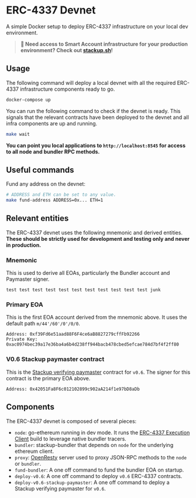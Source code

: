 # ERC-4337 Devnet

A simple Docker setup to deploy ERC-4337 infrastructure on your local dev environment.

> **🚀 Need access to Smart Account infrastructure for your production environment? Check out [stackup.sh](https://www.stackup.sh/)!**

## Usage

The following command will deploy a local devnet with all the required ERC-4337 infrastructure components ready to go.

```bash
docker-compose up
```

You can run the following command to check if the devnet is ready. This signals that the relevant contracts have been deployed to the devnet and all infra components are up and running.

```bash
make wait
```

**You can point you local applications to `http://localhost:8545` for access to all node and bundler RPC methods.**

## Useful commands

Fund any address on the devnet:

```bash
# ADDRESS and ETH can be set to any value.
make fund-address ADDRESS=0x... ETH=1
```

## Relevant entities

The ERC-4337 devnet uses the following mnemonic and derived entities. **These should be strictly used for development and testing only and never in production.**

### Mnemonic

This is used to derive all EOAs, particularly the Bundler account and Paymaster signer.

```
test test test test test test test test test test test junk
```

### Primary EOA

This is the first EOA account derived from the mnemonic above. It uses the default path `m/44'/60'/0'/0/0`.

```
Address: 0xf39Fd6e51aad88F6F4ce6aB8827279cffFb92266
Private Key: 0xac0974bec39a17e36ba4a6b4d238ff944bacb478cbed5efcae784d7bf4f2ff80
```

### V0.6 Stackup paymaster contract

This is the [Stackup verifying paymaster](https://github.com/stackup-wallet/contracts) contract for `v0.6`. The signer for this contract is the primary EOA above.

```
Address: 0x42051Fa8F6c012102899c902aA214f1e97bD8aDb
```

## Components

The ERC-4337 devnet is composed of several pieces:

- `node`: go-ethereum running in dev mode. It runs the [ERC-4337 Execution Client](https://github.com/stackup-wallet/erc-4337-execution-clients) build to leverage native bundler tracers.
- `bundler`: stackup-bundler that depends on `node` for the underlying ethereum client.
- `proxy`: [OpenResty](https://openresty.org/en/) server used to proxy JSON-RPC methods to the `node` or `bundler`.
- `fund-bundler`: A one off command to fund the bundler EOA on startup.
- `deploy-v0.6`: A one off command to deploy `v0.6` ERC-4337 contracts.
- `deploy-v0.6-stackup-paymaster`: A one off command to deploy a Stackup verifying paymaster for `v0.6`.
